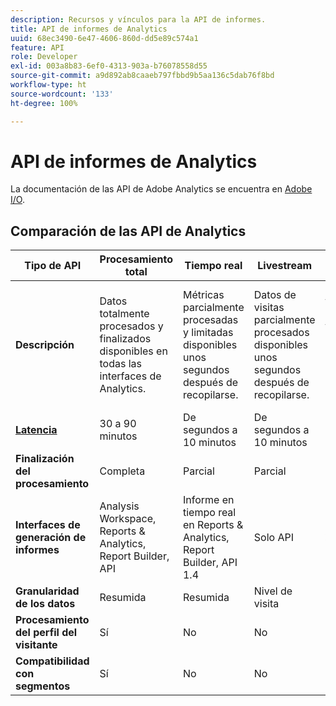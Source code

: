 ```yaml
---
description: Recursos y vínculos para la API de informes.
title: API de informes de Analytics
uuid: 68ec3490-6e47-4606-860d-dd5e89c574a1
feature: API
role: Developer
exl-id: 003a8b83-6ef0-4313-903a-b76078558d55
source-git-commit: a9d892ab8caaeb797fbbd9b5aa136c5dab76f8bd
workflow-type: ht
source-wordcount: '133'
ht-degree: 100%

---
```


# API de informes de Analytics

La documentación de las API de Adobe Analytics se encuentra en [Adobe I/O](https://adobe.io/analytics-apis/docs).

## Comparación de las API de Analytics

| **Tipo de API** | **Procesamiento total** | **Tiempo real** | **Livestream** | **Data Warehouse** |
| --- | --- | --- | --- | --- |
| **Descripción** | Datos totalmente procesados y finalizados disponibles en todas las interfaces de Analytics. | Métricas parcialmente procesadas y limitadas disponibles unos segundos después de recopilarse. | Datos de visitas parcialmente procesados disponibles unos segundos después de recopilarse. | Datos totalmente procesados y finalizados que se utilizan para extraer exportaciones de datos de gran volumen. |
| [**Latencia**](/help/technotes/latency.md) | 30 a 90 minutos | De segundos a 10 minutos | De segundos a 10 minutos | Más de 90 minutos |
| **Finalización del procesamiento** | Completa | Parcial | Parcial | Completa |
| **Interfaces de generación de informes** | Analysis Workspace, Reports &amp; Analytics, Report Builder, API | Informe en tiempo real en Reports &amp; Analytics, Report Builder, API 1.4 | Solo API | API de Data Warehouse |
| **Granularidad de los datos** | Resumida | Resumida | Nivel de visita | Resumida |
| **Procesamiento del perfil del visitante** | Sí | No | No | Sí |
| **Compatibilidad con segmentos** | Sí | No | No | Parcial |

